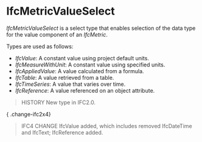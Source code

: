 # IfcMetricValueSelect

_IfcMetricValueSelect_ is a select type that enables selection of the data type for the value component of an _IfcMetric_.<!-- end of definition -->

Types are used as follows:

* _IfcValue_: A constant value using project default units.
* _IfcMeasureWithUnit_: A constant value using specified units.
* _IfcAppliedValue_: A value calculated from a formula.
* _IfcTable_: A value retrieved from a table.
* _IfcTimeSeries_: A value that varies over time.
* _IfcReference_: A value referenced on an object attribute.

> HISTORY  New type in IFC2.0.

{ .change-ifc2x4}
> IFC4 CHANGE  IfcValue added, which includes removed IfcDateTime and IfcText; IfcReference added.
